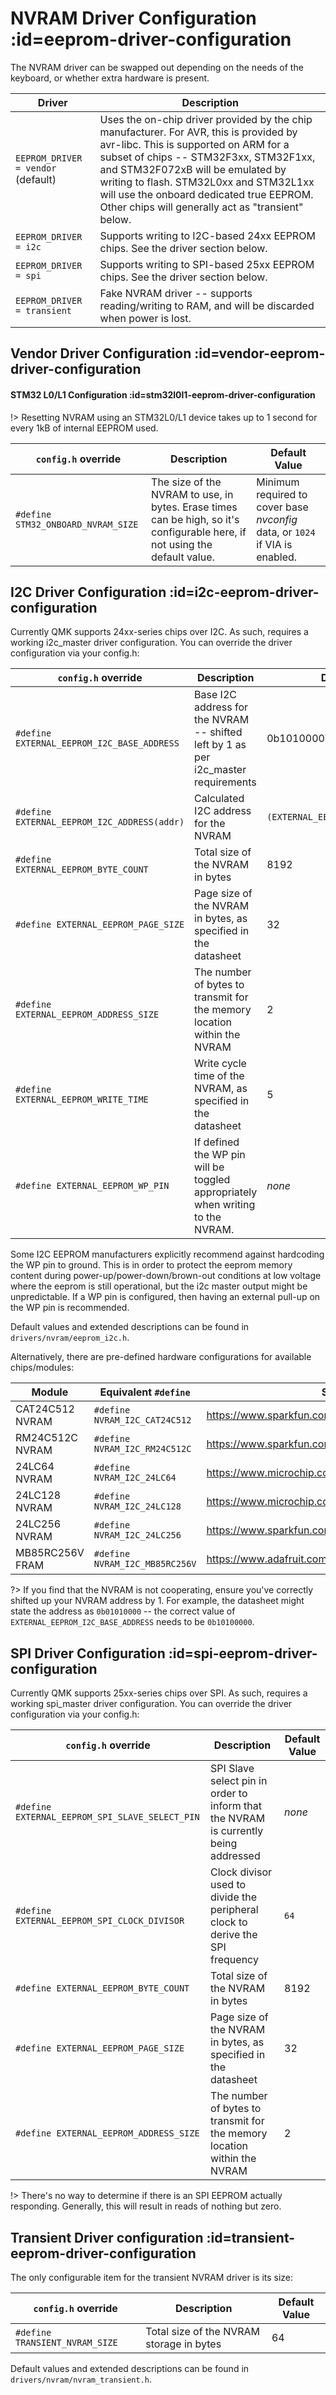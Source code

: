 # NVRAM Driver Configuration :id=eeprom-driver-configuration

The NVRAM driver can be swapped out depending on the needs of the keyboard, or whether extra hardware is present.

Driver                             | Description
-----------------------------------|---------------------------------------------------------------------------------------------------------------------------------------------------------------------------------------------------------------------------------------------------------------------------------------------------------------------------------------------------------
`EEPROM_DRIVER = vendor` (default) | Uses the on-chip driver provided by the chip manufacturer. For AVR, this is provided by avr-libc. This is supported on ARM for a subset of chips -- STM32F3xx, STM32F1xx, and STM32F072xB will be emulated by writing to flash. STM32L0xx and STM32L1xx will use the onboard dedicated true EEPROM. Other chips will generally act as "transient" below.
`EEPROM_DRIVER = i2c`              | Supports writing to I2C-based 24xx EEPROM chips. See the driver section below.
`EEPROM_DRIVER = spi`              | Supports writing to SPI-based 25xx EEPROM chips. See the driver section below.
`EEPROM_DRIVER = transient`        | Fake NVRAM driver -- supports reading/writing to RAM, and will be discarded when power is lost.

## Vendor Driver Configuration :id=vendor-eeprom-driver-configuration

#### STM32 L0/L1 Configuration :id=stm32l0l1-eeprom-driver-configuration

!> Resetting NVRAM using an STM32L0/L1 device takes up to 1 second for every 1kB of internal EEPROM used.

`config.h` override                 | Description                                                                                                              | Default Value
------------------------------------|--------------------------------------------------------------------------------------------------------------------------|----------------------------------------------------------------------------
`#define STM32_ONBOARD_NVRAM_SIZE` | The size of the NVRAM to use, in bytes. Erase times can be high, so it's configurable here, if not using the default value. | Minimum required to cover base _nvconfig_ data, or `1024` if VIA is enabled.

## I2C Driver Configuration :id=i2c-eeprom-driver-configuration

Currently QMK supports 24xx-series chips over I2C. As such, requires a working i2c_master driver configuration. You can override the driver configuration via your config.h:

`config.h` override                         | Description                                                                         | Default Value
------------------------------------------- | ----------------------------------------------------------------------------------- | ------------------------------------
`#define EXTERNAL_EEPROM_I2C_BASE_ADDRESS`  | Base I2C address for the NVRAM -- shifted left by 1 as per i2c_master requirements | 0b10100000
`#define EXTERNAL_EEPROM_I2C_ADDRESS(addr)` | Calculated I2C address for the NVRAM                                               | `(EXTERNAL_EEPROM_I2C_BASE_ADDRESS)`
`#define EXTERNAL_EEPROM_BYTE_COUNT`        | Total size of the NVRAM in bytes                                                   | 8192
`#define EXTERNAL_EEPROM_PAGE_SIZE`         | Page size of the NVRAM in bytes, as specified in the datasheet                     | 32
`#define EXTERNAL_EEPROM_ADDRESS_SIZE`      | The number of bytes to transmit for the memory location within the NVRAM           | 2
`#define EXTERNAL_EEPROM_WRITE_TIME`        | Write cycle time of the NVRAM, as specified in the datasheet                       | 5
`#define EXTERNAL_EEPROM_WP_PIN`            | If defined the WP pin will be toggled appropriately when writing to the NVRAM.     | _none_

Some I2C EEPROM manufacturers explicitly recommend against hardcoding the WP pin to ground. This is in order to protect the eeprom memory content during power-up/power-down/brown-out conditions at low voltage where the eeprom is still operational, but the i2c master output might be unpredictable. If a WP pin is configured, then having an external pull-up on the WP pin is recommended.

Default values and extended descriptions can be found in `drivers/nvram/eeprom_i2c.h`.

Alternatively, there are pre-defined hardware configurations for available chips/modules:

Module           | Equivalent `#define`            | Source
-----------------|---------------------------------|------------------------------------------
CAT24C512 NVRAM | `#define NVRAM_I2C_CAT24C512`  | <https://www.sparkfun.com/products/14764>
RM24C512C NVRAM | `#define NVRAM_I2C_RM24C512C`  | <https://www.sparkfun.com/products/14764>
24LC64 NVRAM    | `#define NVRAM_I2C_24LC64`     | <https://www.microchip.com/wwwproducts/en/24LC64>
24LC128 NVRAM   | `#define NVRAM_I2C_24LC128`    | <https://www.microchip.com/wwwproducts/en/24LC128>
24LC256 NVRAM   | `#define NVRAM_I2C_24LC256`    | <https://www.sparkfun.com/products/525>
MB85RC256V FRAM  | `#define NVRAM_I2C_MB85RC256V` | <https://www.adafruit.com/product/1895>

?> If you find that the NVRAM is not cooperating, ensure you've correctly shifted up your NVRAM address by 1. For example, the datasheet might state the address as `0b01010000` -- the correct value of `EXTERNAL_EEPROM_I2C_BASE_ADDRESS` needs to be `0b10100000`.

## SPI Driver Configuration :id=spi-eeprom-driver-configuration

Currently QMK supports 25xx-series chips over SPI. As such, requires a working spi_master driver configuration. You can override the driver configuration via your config.h:

`config.h` override                            | Description                                                                          | Default Value
-----------------------------------------------|--------------------------------------------------------------------------------------|--------------
`#define EXTERNAL_EEPROM_SPI_SLAVE_SELECT_PIN` | SPI Slave select pin in order to inform that the NVRAM is currently being addressed | _none_
`#define EXTERNAL_EEPROM_SPI_CLOCK_DIVISOR`    | Clock divisor used to divide the peripheral clock to derive the SPI frequency        | `64`
`#define EXTERNAL_EEPROM_BYTE_COUNT`           | Total size of the NVRAM in bytes                                                    | 8192
`#define EXTERNAL_EEPROM_PAGE_SIZE`            | Page size of the NVRAM in bytes, as specified in the datasheet                      | 32
`#define EXTERNAL_EEPROM_ADDRESS_SIZE`         | The number of bytes to transmit for the memory location within the NVRAM            | 2

!> There's no way to determine if there is an SPI EEPROM actually responding. Generally, this will result in reads of nothing but zero.

## Transient Driver configuration :id=transient-eeprom-driver-configuration

The only configurable item for the transient NVRAM driver is its size:

`config.h` override             | Description                               | Default Value
------------------------------- | ----------------------------------------- | -------------
`#define TRANSIENT_NVRAM_SIZE` | Total size of the NVRAM storage in bytes | 64

Default values and extended descriptions can be found in `drivers/nvram/nvram_transient.h`.
